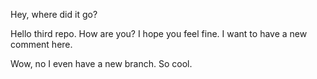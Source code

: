
Hey, where did it go?

Hello third repo. How are you?
I hope you feel fine.
I want to have a new comment here.

Wow, no I even have a new branch. So cool.
